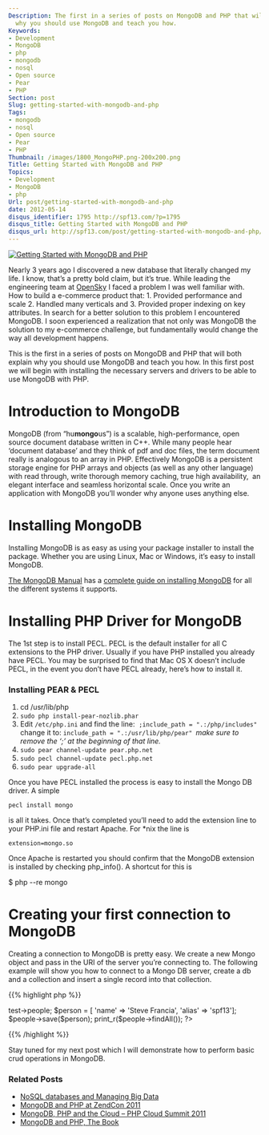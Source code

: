 ```yaml
---
Description: The first in a series of posts on MongoDB and PHP that will both explain
  why you should use MongoDB and teach you how.
Keywords:
- Development
- MongoDB
- php
- mongodb
- nosql
- Open source
- Pear
- PHP
Section: post
Slug: getting-started-with-mongodb-and-php
Tags:
- mongodb
- nosql
- Open source
- Pear
- PHP
Thumbnail: /images/1800_MongoPHP.png-200x200.png
Title: Getting Started with MongoDB and PHP
Topics:
- Development
- MongoDB
- php
Url: post/getting-started-with-mongodb-and-php
date: 2012-05-14
disqus_identifier: 1795 http://spf13.com/?p=1795
disqus_title: Getting Started with MongoDB and PHP
disqus_url: http://spf13.com/post/getting-started-with-mongodb-and-php/
---
```


[![Getting Started with MongoDB and
PHP](/images/1800_MongoPHP.png-200x200.png)](/uploads/2012/05/MongoPHP.png "Getting Started with MongoDB and PHP")

Nearly 3 years ago I discovered a new database that literally changed my
life. I know, that’s a pretty bold claim, but it’s true. While leading
the engineering team at [OpenSky](http://osky.co/uGeJpa) I faced a
problem I was well familiar with. How to build a e-commerce product
that: 1. Provided performance and scale 2. Handled many verticals and 3.
Provided proper indexing on key attributes. In search for a better
solution to this problem I encountered MongoDB. I soon experienced a
realization that not only was MongoDB the solution to my e-commerce
challenge, but fundamentally would change the way all development
happens.

This is the first in a series of posts on MongoDB and PHP that will both
explain why you should use MongoDB and teach you how. In this first post
we will begin with installing the necessary servers and drivers to be
able to use MongoDB with PHP.

Introduction to MongoDB
=======================

MongoDB (from “hu**mongo**us”) is a scalable, high-performance, open
source document database written in C++. While many people hear
‘document database’ and they think of pdf and doc files, the term
document really is analogous to an array in PHP. Effectively MongoDB is
a persistent storage engine for PHP arrays and objects (as well as any
other language) with read through, write thorough memory caching, true
high availability,  an elegant interface and seamless horizontal scale.
Once you write an application with MongoDB you’ll wonder why anyone uses
anything else.

Installing MongoDB
==================

Installing MongoDB is as easy as using your package installer to install
the package. Whether you are using Linux, Mac or Windows, it’s easy to
install MongoDB.

[The MongoDB Manual](http://docs.mongodb.org/manual) has a [complete
guide on installing
MongoDB](http://docs.mongodb.org/manual/installation/) for all the
different systems it supports.

Installing PHP Driver for MongoDB
=================================

The 1st step is to install PECL. PECL is the default installer for all C
extensions to the PHP driver. Usually if you have PHP installed you
already have PECL. You may be surprised to find that Mac OS X doesn’t
include PECL, in the event you don’t have PECL already, here’s how to
install it.

### Installing PEAR & PECL

1.  cd /usr/lib/php
2.  `sudo php install-pear-nozlib.phar`
3.  Edit `/etc/php.ini` and find the line:
     `;include_path = ".:/php/includes" `change it
    to: `include_path = ".:/usr/lib/php/pear" `*make sure to remove the
    ‘;’ at the beginning of that line.*
4.  `sudo pear channel-update pear.php.net`
5.  `sudo pecl channel-update pecl.php.net`
6.  `sudo pear upgrade-all`

Once you have PECL installed the process is easy to install the Mongo DB
driver. A simple

    pecl install mongo

is all it takes. Once that’s completed you’ll need to add the extension
line to your PHP.ini file and restart Apache. For \*nix the line is

    extension=mongo.so

Once Apache is restarted you should confirm that the MongoDB extension
is installed by checking php\_info(). A shortcut for this is

$ php --re mongo

Creating your first connection to MongoDB
=========================================

Creating a connection to MongoDB is pretty easy. We create a new Mongo
object and pass in the URI of the server you’re connecting to. The
following example will show you how to connect to a Mongo DB server,
create a db and a collection and insert a single record into that
collection.

{{% highlight php %}}
<?php
// open connection to MongoDB server
$conn = new Mongo('localhost');
// access people collection inside the test database
$people = $conn->test->people;
$person = [ 'name' => 'Steve Francia', 'alias' => 'spf13'];
$people->save($person);
print_r($people->findAll());
?>
{{% /highlight %}}

Stay tuned for my next post which I will demonstrate how to perform
basic crud operations in MongoDB.

### Related Posts

-   [NoSQL databases and Managing Big
    Data](http://spf13.com/post/nosql-databases-and-managing-big-data/)
-   [MongoDB and PHP at ZendCon
    2011](http://spf13.com/post/mongodb-and-php-at-zendcon-2011/)
-   [MongoDB, PHP and the Cloud – PHP Cloud Summit
    2011](http://spf13.com/post/mongodb-php-and-the-cloud-php-cloud-summit-2011/)
-   [MongoDB and PHP, The
    Book](http://spf13.com/post/mongodb-and-php-the-book/)

